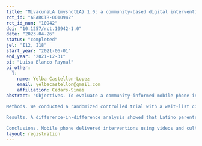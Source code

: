 ```yaml
---
title: "MivacunaLA (myshotLA) 1.0: a community-based digital intervention to improve COVID-19 vaccination behaviors among Hispanics"
rct_id: "AEARCTR-0010942"
rct_id_num: "10942"
doi: "10.1257/rct.10942-1.0"
date: "2023-04-26"
status: "completed"
jel: "I12, I18"
start_year: "2021-06-01"
end_year: "2021-12-31"
pi: "Luisa Blanco Raynal"
pi_other:
  1:
    name: Yelba Castellon-Lopez
    email: yelbacastellon@gmail.com
    affiliation: Cedars-Sinai
abstract: "Objectives. To evaluate a community-informed mobile phone intervention (mivacunaLA/myshotLA) to increase COVID-19 vaccination among Latino families in communities with low vaccine uptake and high rates of COVID-19 transmission.
Methods. We conducted a randomized controlled trial with a wait-list control group among Latino parents/caregivers with at least one unvaccinated child in East and South Los Angeles in the summer of 2021 to measure the effectiveness of mivacunaLA, a community-partnered intervention to promote vaccine uptake by addressing misinformation and building trust. 
Results. A difference-in-difference analysis showed that Latino parents/caregivers that participated in mivacunaLA/myshotLA (n=246) were 12% points more likely (p=0.03) to report a positive intention to vaccinate their children aged 2-11 (when COVID-19 vaccines became available) and 15% points more likely (p=0.04) to report vaccination of their children aged 12-17, than controls.
Conclusions. Mobile phone delivered interventions using videos and culturally tailored educational material to promote COVID-19 vaccine confidence appears to be an effective way to combat misinformation and deliver timely information to marginalized communities. Community partnerships in research are important to advance health equity among those impacted most by the COVID-19 pandemic. "
layout: registration
---
```


